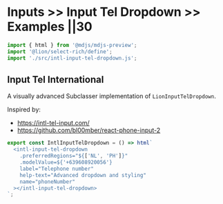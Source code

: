 # Inputs >> Input Tel Dropdown >> Examples ||30

```js script
import { html } from '@mdjs/mdjs-preview';
import '@lion/select-rich/define';
import './src/intl-input-tel-dropdown.js';
```

## Input Tel International

A visually advanced Subclasser implementation of `LionInputTelDropdown`.

Inspired by:

- https://intl-tel-input.com/
- https://github.com/bl00mber/react-phone-input-2

```js preview-story
export const IntlInputTelDropdown = () => html`
  <intl-input-tel-dropdown
    .preferredRegions="${['NL', 'PH']}"
    .modelValue=${'+639608920056'}
    label="Telephone number"
    help-text="Advanced dropdown and styling"
    name="phoneNumber"
  ></intl-input-tel-dropdown>
`;
```

